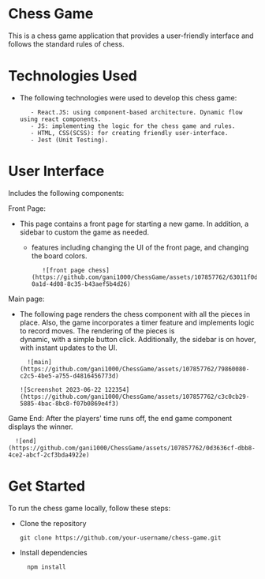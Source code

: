 # Chess Game

This is a chess game application that provides a user-friendly interface and follows the standard rules of chess.

# Technologies Used
    
* The following technologies were used to develop this chess game:

         - React.JS: using component-based architecture. Dynamic flow using react components.
         - JS: implementing the logic for the chess game and rules.
         - HTML, CSS(SCSS): for creating friendly user-interface.
         - Jest (Unit Testing).
     
# User Interface

   Includes the following components:

   Front Page: 
  
   * This page contains a front page for starting a new game. In addition, a sidebar to custom the game as needed.
     - features including changing the UI of the front page, and changing the board colors. 

              ![front page chess](https://github.com/gani1000/ChessGame/assets/107857762/63011f0d-0a1d-4d08-8c35-b43aef5b4d26)


  Main page: 
  
  * The following page renders the chess component with all the pieces in place.
    Also, the game incorporates a timer feature and implements logic to record moves. The rendering of the pieces is              
    dynamic, with a simple button click. Additionally, the sidebar is on hover, with instant updates to the UI.
    
          ![main](https://github.com/gani1000/ChessGame/assets/107857762/79860080-c2c5-4be5-a755-d4816456773d)

        ![Screenshot 2023-06-22 122354](https://github.com/gani1000/ChessGame/assets/107857762/c3c0cb29-5885-4bac-8bc8-f07b0869e4f3)


  Game End: After the players' time runs off, the end game component displays the winner.
  
      ![end](https://github.com/gani1000/ChessGame/assets/107857762/0d3636cf-dbb8-4ce2-abcf-2cf3bda4922e)

# Get Started

To run the chess game locally, follow these steps:

* Clone the repository 

      git clone https://github.com/your-username/chess-game.git
  
* Install dependencies

        npm install
